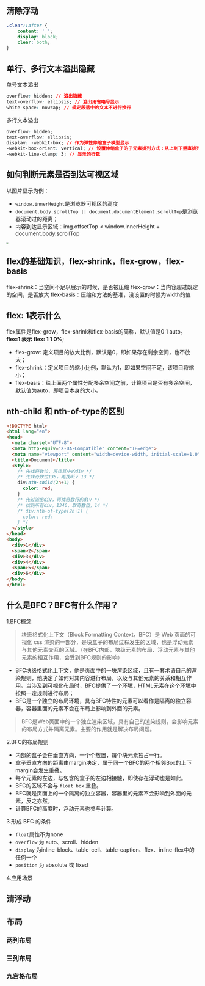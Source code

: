 ## 清除浮动

```css
.clear::after {
    content: ' ';
    display: block;
    clear: both;
}
```



## 单行、多行文本溢出隐藏

单号文本溢出

```css
overflow: hidden; // 溢出隐藏
text-overflow: ellipsis; // 溢出用省略号显示
white-space: nowrap; // 规定段落中的文本不进行换行
```

多行文本溢出

```css
overflow: hidden;
text-overflow: ellipsis;
display: -webkit-box; // 作为弹性伸缩盒子模型显示
-webkit-box-orient: vertical; // 设置伸缩盒子的子元素排列方式：从上到下垂直排列
-webkit-line-clamp: 3; // 显示的行数
```

## 如何判断元素是否到达可视区域

以图片显示为例：

- `window.innerHeight`是浏览器可视区的高度
- `document.body.scrollTop || document.documentElement.scrollTop`是浏览器滚动过的距离；
- 内容到达显示区域：img.offsetTop < window.innerHeight + document.body.scrollTop

<img src="http://cdn.wangtongmeng.com/20231029184517-946265.png" style="zoom: 33%;" />

## flex的基础知识，flex-shrink，flex-grow，flex-basis

flex-shrink：当空间不足以展示的时候，是否被压缩
flex-grow：当内容超过既定的空间，是否放大
flex-basis：压缩和方法的基准，没设置的时候为width的值

## flex: 1表示什么

flex属性是flex-grow，flex-shrink和flex-basis的简称，默认值是0 1 auto。**flex:1 表示 flex: 1 1 0%**;

- flex-grow: 定义项目的放大比例，默认是0，即如果存在剩余空间，也不放大；
- flex-shrink：定义项目的缩小比例，默认为1，即如果空间不足，该项目将缩小；
- flex-basis：给上面两个属性分配多余空间之前，计算项目是否有多余空间，默认值为auto，即项目本身的大小。

## nth-child 和 nth-of-type的区别

```html
<!DOCTYPE html>
<html lang="en">
<head>
  <meta charset="UTF-8">
  <meta http-equiv="X-UA-Compatible" content="IE=edge">
  <meta name="viewport" content="width=device-width, initial-scale=1.0">
  <title>Document</title>
  <style>
    /* 先找奇数位，再找其中的div */
    /* 先找奇数位135，再找div 13 */
    div:nth-child(2n+1) {
      color: red;
    }
    /* 先过滤出div，再找奇数行的div */
    /* 找到所有div，1346，取奇数位，14 */
    /* div:nth-of-type(2n+1) {
      color: red;
    } */
  </style>
</head>
<body>
  <div>1</div>
  <span>2</span>
  <div>3</div>
  <div>4</div>
  <span>5</span>
  <div>6</div>
</body>
</html>
```

## 什么是BFC？BFC有什么作用？

1.BFC概念

> 块级格式化上下文（Block Formatting Context，BFC）是 Web 页面的可视化 css 渲染的一部分，是块盒子的布局过程发生的区域，也是浮动元素与其他元素交互的区域。（在BFC内部，块级元素的布局、浮动元素与其他元素的相互作用，会受到BFC规则的影响）

- BFC块级格式化上下文，他是页面中的一块渲染区域，且有一套术语自己的渲染规则，他决定了如何对其内容进行布局，以及与其他元素的关系和相互作用。当涉及到可视化布局时，BFC提供了一个环境，HTML元素在这个环境中按照一定规则进行布局；
- BFC是一个独立的布局环境，具有BFC特性的元素可以看作是隔离的独立容器，容器里面的元素不会在布局上影响到外面的元素。

> BFC是Web页面中的一个独立渲染区域，具有自己的渲染规则，会影响元素的布局方式并隔离元素。主要的作用就是解决布局问题。

2.BFC的布局规则

- 内部的盒子会在垂直方向，一个个放置，每个块元素独占一行。
- 盒子垂直方向的距离由margin决定，属于同一个BFC的两个相邻Box的上下margin会发生重叠。
- 每个元素的左边，与包含的盒子的左边相接触，即使存在浮动也是如此。
- BFC的区域不会与 `float box` 重叠。
- BFC就是页面上的一个隔离的独立容器，容器里的元素不会影响到外面的元素，反之亦然。
- 计算BFC的高度时，浮动元素也参与计算。

3.形成 BFC 的条件

- `float`属性不为none
- `overflow` 为 auto、scroll、hidden
- `display` 为inline-block、table-cell、table-caption、flex、inline-flex中的任何一个
- `position` 为 absolute 或 fixed

4.应用场景

## 清浮动

## 布局

### 两列布局

### 三列布局

### 九宫格布局

